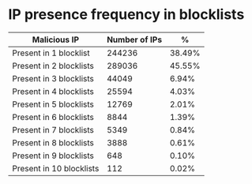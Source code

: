 # IP presence frequency in blocklists
| Malicious IP | Number of IPs | % |
|----|----|----|
| Present in 1 blocklist | 244236 | 38.49% |
| Present in 2 blocklists | 289036 | 45.55% |
| Present in 3 blocklists | 44049 | 6.94% |
| Present in 4 blocklists | 25594 | 4.03% |
| Present in 5 blocklists | 12769 | 2.01% |
| Present in 6 blocklists | 8844 | 1.39% |
| Present in 7 blocklists | 5349 | 0.84% |
| Present in 8 blocklists | 3888 | 0.61% |
| Present in 9 blocklists | 648 | 0.10% |
| Present in 10 blocklists | 112 | 0.02% |
